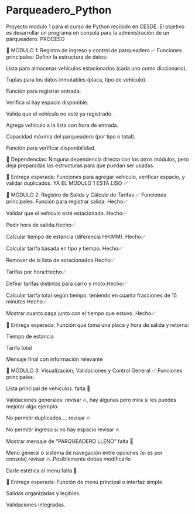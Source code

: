 # Parqueadero_Python
Proyecto modulo 1 para el curso de Python recibido en CESDE. El objetivo es desarrollar un programa en consola para la administración de un parqueadero.
PROCESO

🔹 MÓDULO 1: Registro de ingreso y control de parqueadero
✅ Funciones principales:
Definir la estructura de datos:

Lista para almacenar vehículos estacionados (cada uno como diccionario).

Tuplas para los datos inmutables (placa, tipo de vehículo).

Función para registrar entrada:

Verifica si hay espacio disponible.

Valida que el vehículo no esté ya registrado.

Agrega vehículo a la lista con hora de entrada.

Capacidad máxima del parqueadero (por tipo o total).

Función para verificar disponibilidad.

📎 Dependencias:
Ninguna dependencia directa con los otros módulos, pero deja preparadas las estructuras para que puedan ser usadas.

🧱 Entrega esperada:
Funciones para agregar vehículo, verificar espacio, y validar duplicados. YA EL MODULO 1 ESTA LISO ✅

🔹 MÓDULO 2: Registro de Salida y Cálculo de Tarifas
✅ Funciones principales:
Función para registrar salida:   Hecho✅

Validar que el vehículo esté estacionado. Hecho✅

Pedir hora de salida.Hecho✅

Calcular tiempo de estancia (diferencia HH:MM). Hecho✅

Calcular tarifa basada en tipo y tiempo. Hecho✅

Remover de la lista de estacionados.Hecho✅

Tarifas por hora:Hecho✅

Definir tarifas distintas para carro y moto.Hecho✅

Calcular tarifa total según tiempo. teniendo en cuanta fracciones de 15 minutos Hecho✅

Mostrar cuanto paga junto con el tiempo que estuvo. Hecho✅

🧱 Entrega esperada:
Función que toma una placa y hora de salida y retorna:

Tiempo de estancia

Tarifa total

Mensaje final con información relevante

🔹 MÓDULO 3: Visualización, Validaciones y Control General
✅ Funciones principales:

Lista principal de vehículos. falta 🚫

Validaciones generales: revisar 🔥, hay algunas pero mira si les puedes mejorar algo
ejemplo:

No permitir duplicados.... revisar 🔥

No permitir ingreso si no hay espacio revisar 🔥

Mostrar mensaje de “PARQUEADERO LLENO” falta 🚫

Menú general o sistema de navegación entre opciones (si es por consola).revisar 🔥..Posiblemente debes modificarlo

Darle estética al menu falta 🚫


🧱 Entrega esperada:
Función de menú principal o interfaz simple.

Salidas organizadas y legibles.

Validaciones integradas.
